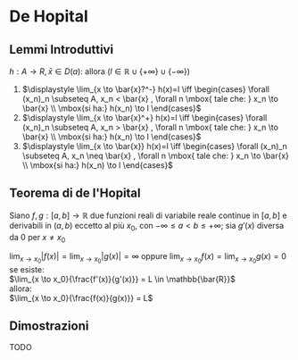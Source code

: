 # De Hopital

## Lemmi Introduttivi

$h: A \to R, \bar{x}\in D(a):$ allora $(l \in \mathbb{R} \cup \{+\infty\} \cup \{-\infty\})$  

1. $\displaystyle \lim_{x \to \bar{x}?^-} h(x)=l \iff \begin{cases} \forall (x_n)_n \subseteq A, x_n < \bar{x} , \forall n \mbox{ tale che: } x_n \to \bar{x} \\ \mbox{si ha:} h(x_n) \to l  \end{cases}$
2. $\displaystyle \lim_{x \to \bar{x}^+} h(x)=l \iff \begin{cases} \forall (x_n)_n \subseteq A, x_n > \bar{x} , \forall n \mbox{ tale che: } x_n \to \bar{x} \\ \mbox{si ha:} h(x_n) \to l  \end{cases}$
3. $\displaystyle \lim_{x \to \bar{x}} h(x)=l \iff \begin{cases} \forall (x_n)_n \subseteq A, x_n \neq \bar{x} , \forall n \mbox{ tale che: } x_n \to \bar{x} \\ \mbox{si ha:} h(x_n) \to l  \end{cases}$

## Teorema di de l'Hopital


Siano $f,g: [a,b]\to \mathbb{R}$ due funzioni reali di variabile reale continue in $[a,b]$ e derivabili in $(a,b)$ eccetto al più $x_0$, con $-\infty \le a< b \le +\infty$; sia $g'(x)$ diversa da 0 per $x\neq x_0$ 

$\lim_{x\to x_0}{|f(x)|} = \lim_{x\to x_0}{|g(x)|} = \infty$ oppure $\lim_{x\to x_0}{f(x)} = \lim_{x\to x_0}g(x) = 0$  
se esiste:  
$\lim_{x \to x_0}{\frac{f'(x)}{g'(x)}} = L \in \mathbb{\bar{R}}$  
allora:   
$\lim_{x \to x_0}{\frac{f(x)}{g(x)}} = L$

## Dimostrazioni

TODO